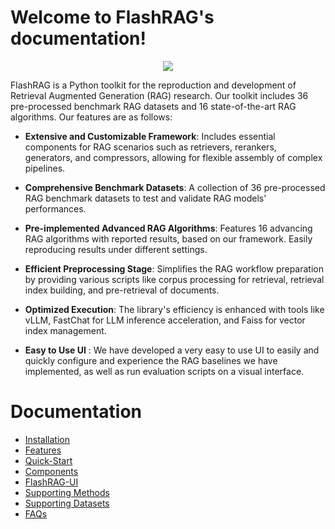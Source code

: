 # Welcome to FlashRAG's documentation!

<p align="center">
<img src="https://github.com/RUC-NLPIR/FlashRAG/blob/main/asset/framework.jpg">
</p>


FlashRAG is a Python toolkit for the reproduction and development of Retrieval Augmented Generation (RAG) research. Our toolkit includes 36 pre-processed benchmark RAG datasets and 16 state-of-the-art RAG algorithms. Our features are as follows:

- **Extensive and Customizable Framework**: Includes essential components for RAG scenarios such as retrievers, rerankers, generators, and compressors, allowing for flexible assembly of complex pipelines.

- **Comprehensive Benchmark Datasets**: A collection of 36 pre-processed RAG benchmark datasets to test and validate RAG models' performances.

- **Pre-implemented Advanced RAG Algorithms**: Features 16 advancing RAG algorithms with reported results, based on our framework. Easily reproducing results under different settings.

- **Efficient Preprocessing Stage**: Simplifies the RAG workflow preparation by providing various scripts like corpus processing for retrieval, retrieval index building, and pre-retrieval of documents.

- **Optimized Execution**: The library's efficiency is enhanced with tools like vLLM, FastChat for LLM inference acceleration, and Faiss for vector index management.

- **Easy to Use UI** : We have developed a very easy to use UI to easily and quickly configure and experience the RAG baselines we have implemented, as well as run evaluation scripts on a visual interface.


# Documentation

- [Installation](docs/installation.md)
- [Features](docs/features.md)
- [Quick-Start](docs/quick-start.md)
- [Components](docs/components.md)
- [FlashRAG-UI](docs/flashrag-ui.md)
- [Supporting Methods](docs/supporting-methods.md)
- [Supporting Datasets](docs/supporting-datasets.md)
- [FAQs](docs/faqs.md)

